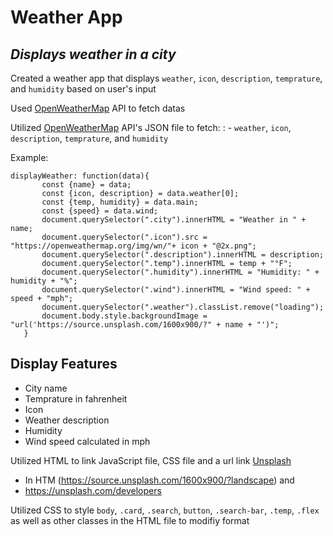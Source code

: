 # Weather App

##  _Displays weather in a city_

Created a weather app that displays ```weather```, ```icon```, ```description```, ```temprature```, and ```humidity```
based on user's input

Used [OpenWeatherMap](https://openweathermap.org/) API to fetch datas 


Utilized [OpenWeatherMap](https://openweathermap.org/) API's JSON file to fetch:
: - ```weather```, ```icon```, ```description```, ```temprature```, and ```humidity```

Example:
 ```
displayWeather: function(data){
        const {name} = data;
        const {icon, description} = data.weather[0];
        const {temp, humidity} = data.main;
        const {speed} = data.wind;
        document.querySelector(".city").innerHTML = "Weather in " + name;
        document.querySelector(".icon").src = "https://openweathermap.org/img/wn/"+ icon + "@2x.png";
        document.querySelector(".description").innerHTML = description;
        document.querySelector(".temp").innerHTML = temp + "°F";
        document.querySelector(".humidity").innerHTML = "Humidity: " + humidity + "%";
        document.querySelector(".wind").innerHTML = "Wind speed: " + speed + "mph";
        document.querySelector(".weather").classList.remove("loading");
        document.body.style.backgroundImage = "url('https://source.unsplash.com/1600x900/?" + name + "')";
    }
```

## Display Features
- City name
- Temprature in fahrenheit
- Icon
- Weather description
- Humidity 
- Wind speed calculated in mph 

Utilized HTML to link JavaScript file, CSS file and a url link [Unsplash](https://source.unsplash.com/1600x900/?landscape) 
* In HTM (https://source.unsplash.com/1600x900/?landscape) and
* https://unsplash.com/developers

Utilized CSS to style `body`, `.card`, `.search`, `button`, `.search-bar`, `.temp`,  `.flex` as well as other classes in the HTML file to modifiy format
